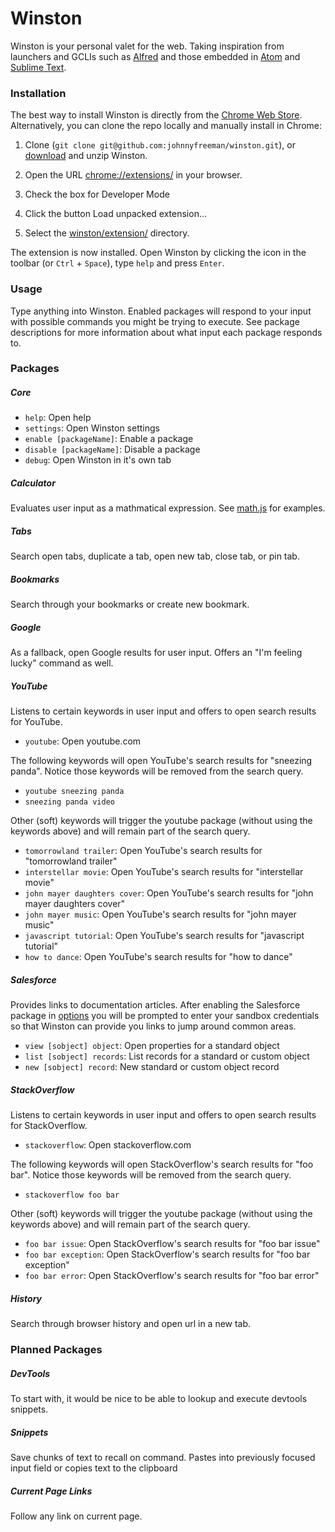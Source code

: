 # Winston

Winston is your personal valet for the web. Taking inspiration from launchers and GCLIs such as [Alfred](http://www.alfredapp.com/) and those embedded in [Atom](https://atom.io/) and [Sublime Text](http://www.sublimetext.com/).

### Installation

The best way to install Winston is directly from the [Chrome Web Store](https://chrome.google.com/webstore/detail/winston/kkojmlcbloeljojhbmkkjgbjkafgcjom). Alternatively, you can clone the repo locally and manually install in Chrome:

1. Clone (`git clone git@github.com:johnnyfreeman/winston.git`), or [download](https://github.com/johnnyfreeman/winston/archive/master.zip) and unzip Winston.

2. Open the URL [chrome://extensions/](chrome://extensions/) in your browser.

3. Check the box for Developer Mode

4. Click the button Load unpacked extension...

5. Select the [winston/extension/](https://github.com/johnnyfreeman/winston/tree/master/extension) directory.

The extension is now installed. Open Winston by clicking the icon in the toolbar (or `Ctrl` + `Space`), type `help` and press `Enter`.

### Usage

Type anything into Winston. Enabled packages will respond to your input with possible commands you might be trying to execute. See package descriptions for more information about what input each package responds to.

### Packages

##### Core

* `help`: Open help
* `settings`: Open Winston settings
* `enable [packageName]`: Enable a package
* `disable [packageName]`: Disable a package
* `debug`: Open Winston in it's own tab

##### Calculator

Evaluates user input as a mathmatical expression. See [math.js](http://mathjs.org/) for examples.

##### Tabs

Search open tabs, duplicate a tab, open new tab, close tab, or pin tab.

##### Bookmarks

Search through your bookmarks or create new bookmark.

##### Google

As a fallback, open Google results for user input. Offers an "I'm feeling lucky" command as well.

##### YouTube

Listens to certain keywords in user input and offers to open search results for YouTube.

* `youtube`: Open youtube.com

The following keywords will open YouTube's search results for "sneezing panda". Notice those keywords will be removed from the search query.

* `youtube sneezing panda`
* `sneezing panda video`

Other (soft) keywords will trigger the youtube package (without using the keywords above) and will remain part of the search query.

* `tomorrowland trailer`: Open YouTube's search results for "tomorrowland trailer"
* `interstellar movie`: Open YouTube's search results for "interstellar movie"
* `john mayer daughters cover`: Open YouTube's search results for "john mayer daughters cover"
* `john mayer music`: Open YouTube's search results for "john mayer music"
* `javascript tutorial`: Open YouTube's search results for "javascript tutorial"
* `how to dance`: Open YouTube's search results for "how to dance"


##### Salesforce

Provides links to documentation articles. After enabling the Salesforce package in [options](chrome://extensions/?options=kkojmlcbloeljojhbmkkjgbjkafgcjom) you will be prompted to enter your sandbox credentials so that Winston can provide you links to jump around common areas.

* `view [sobject] object`: Open properties for a standard object
* `list [sobject] records`: List records for a standard or custom object
* `new [sobject] record`: New standard or custom object record

##### StackOverflow

Listens to certain keywords in user input and offers to open search results for StackOverflow.

* `stackoverflow`: Open stackoverflow.com

The following keywords will open StackOverflow's search results for "foo bar". Notice those keywords will be removed from the search query.

* `stackoverflow foo bar`

Other (soft) keywords will trigger the youtube package (without using the keywords above) and will remain part of the search query.

* `foo bar issue`: Open StackOverflow's search results for "foo bar issue"
* `foo bar exception`: Open StackOverflow's search results for "foo bar exception"
* `foo bar error`: Open StackOverflow's search results for "foo bar error"

##### History

Search through browser history and open url in a new tab.

### Planned Packages

##### DevTools

To start with, it would be nice to be able to lookup and execute devtools snippets.

##### Snippets

Save chunks of text to recall on command. Pastes into previously focused input field or copies text to the clipboard

##### Current Page Links

Follow any link on current page.
